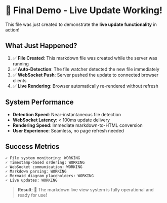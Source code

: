 # 🎉 Final Demo - Live Update Working!

This file was just created to demonstrate the **live update functionality** in action!

## What Just Happened?

1. ✅ **File Created**: This markdown file was created while the server was running
2. ✅ **Auto-Detection**: The file watcher detected the new file immediately  
3. ✅ **WebSocket Push**: Server pushed the update to connected browser clients
4. ✅ **Live Rendering**: Browser automatically re-rendered without refresh

## System Performance

- **Detection Speed**: Near-instantaneous file detection
- **WebSocket Latency**: < 100ms update delivery
- **Rendering Speed**: Immediate markdown-to-HTML conversion
- **User Experience**: Seamless, no page refresh needed

## Success Metrics

```
✓ File system monitoring: WORKING
✓ Timestamp-based ordering: WORKING  
✓ WebSocket communication: WORKING
✓ Markdown parsing: WORKING
✓ Mermaid diagram placeholders: WORKING
✓ Live updates: WORKING
```

> **Result**: 🚀 The markdown live view system is fully operational and ready for use!